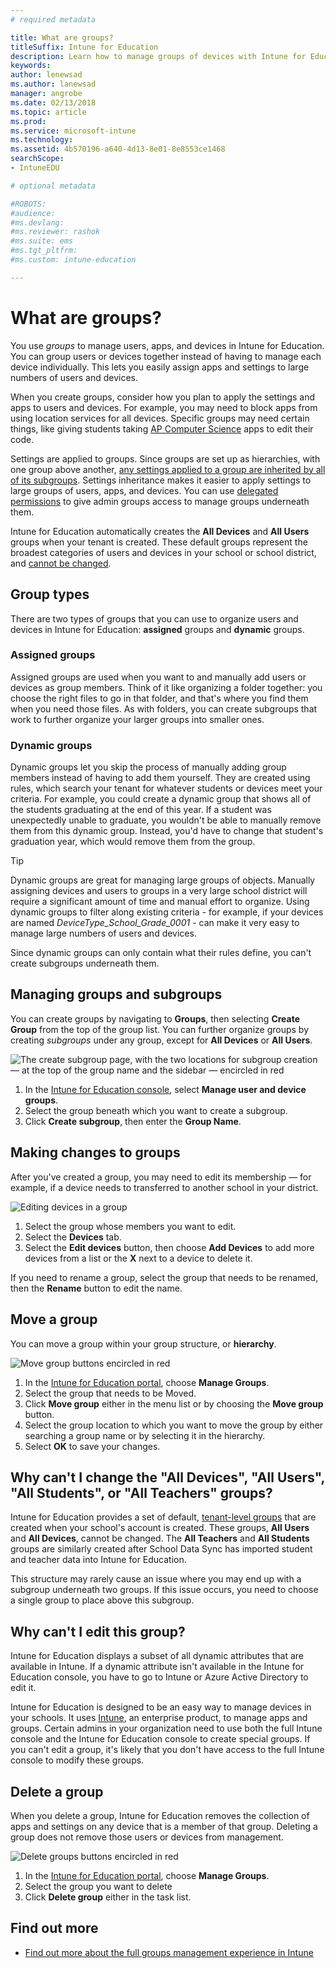 ```yaml
---
# required metadata

title: What are groups?
titleSuffix: Intune for Education
description: Learn how to manage groups of devices with Intune for Education.
keywords:
author: lenewsad
ms.author: lanewsad
manager: angrobe
ms.date: 02/13/2018
ms.topic: article
ms.prod:
ms.service: microsoft-intune
ms.technology:
ms.assetid: 4b570196-a640-4d13-8e01-8e8553ce1468
searchScope:
- IntuneEDU

# optional metadata

#ROBOTS:
#audience:
#ms.devlang:
#ms.reviewer: rashok
#ms.suite: ems
#ms.tgt_pltfrm:
#ms.custom: intune-education

---
```


# What are groups?

You use _groups_ to manage users, apps, and devices in Intune for Education. You can group users or devices together instead of having to manage each device individually. This lets you easily assign apps and settings to large numbers of users and devices.

When you create groups, consider how you plan to apply the settings and apps to users and devices. For example, you may need to block apps from using location services for all devices. Specific groups may need certain things, like giving students taking [AP Computer Science](https://www.tealsk12.org) apps to edit their code.

Settings are applied to groups. Since groups are set up as hierarchies, with one group above another, [any settings applied to a group are inherited by all of its subgroups](settings-inheritance.md). Settings inheritance makes it easier to apply settings to large groups of users, apps, and devices. You can use [delegated permissions](group-admin-delegate.md#how-do-i-assign-admin-groups) to give admin groups access to manage groups underneath them.

Intune for Education automatically creates the __All Devices__ and __All Users__ groups when your tenant is created. These default groups represent the broadest categories of users and devices in your school or school district, and [cannot be changed](what-are-groups.md#why-cant-i-change-the-all-devices-all-users-all-students-or-all-teachers-groups).

## Group types

There are two types of groups that you can use to organize users and devices in Intune for Education: **assigned** groups and **dynamic** groups.

### Assigned groups

Assigned groups are used when you want to and manually add users or devices as group members. Think of it like organizing a folder together: you choose the right files to go in that folder, and that's where you find them when you need those files. As with folders, you can create subgroups that work to further organize your larger groups into smaller ones.

### Dynamic groups

Dynamic groups let you skip the process of manually adding group members instead of having to add them yourself. They are created using rules, which search your tenant for whatever students or devices meet your criteria. For example, you could create a dynamic group that shows all of the students graduating at the end of this year. If a student was unexpectedly unable to graduate, you wouldn't be able to manually remove them from this dynamic group. Instead, you'd have to change that student's graduation year, which would remove them from the group.

> [!TIP]
> Dynamic groups are great for managing large groups of objects. Manually assigning devices and users to groups in a very large school district will require a significant amount of time and manual effort to organize. Using dynamic groups to filter along existing criteria - for example, if your devices are named *DeviceType_School_Grade_0001* - can make it very easy to manage large numbers of users and devices.

Since dynamic groups can only contain what their rules define, you can't create subgroups underneath them. 

## Managing groups and subgroups

You can create groups by navigating to **Groups**, then selecting **Create Group** from the top of the group list. You can further organize groups by creating *subgroups* under any group, except for __All Devices__ or __All Users__.

  ![The create subgroup page, with the two locations for subgroup creation — at the top of the group name and the sidebar — encircled in red](./media/groups-007-create-subgroup.png)

1. In the [Intune for Education console](https://intuneeducation.portal.azure.com), select **Manage user and device groups**.
2. Select the group beneath which you want to create a subgroup.
3. Click **Create subgroup**, then enter the **Group Name**.

## Making changes to groups

After you've created a group, you may need to edit its membership — for example, if a device needs to transferred to another school in your district.

  ![Editing devices in a group](./media/groups-008-edit-group-membership.png)

1. Select the group whose members you want to edit.
2. Select the **Devices** tab.
3. Select the **Edit devices** button, then choose **Add Devices** to add more devices from a list or the **X** next to a device to delete it.

If you need to rename a group, select the group that needs to be renamed, then the **Rename** button to edit the name.

## Move a group

You can move a group within your group structure, or **hierarchy**.

  ![Move group buttons encircled in red](./media/groups-010-move-groups.png)

1.	In the [Intune for Education portal](https://intuneeducation.portal.azure.com), choose **Manage Groups**.
2. Select the group that needs to be Moved.
3.	Click **Move group** either in the menu list or by choosing the **Move group** button.
4.	Select the group location to which you want to move the group by either searching a group name or by selecting it in the hierarchy.
5.	Select **OK** to save your changes.

## Why can't I change the "All Devices", "All Users", "All Students", or "All Teachers" groups?

Intune for Education provides a set of default, [tenant-level groups](what-are-tenants.md) that are created when your school's account is created. These groups, **All Users** and **All Devices**, cannot be changed. The **All Teachers** and **All Students** groups are similarly created after School Data Sync has imported student and teacher data into Intune for Education.

This structure may rarely cause an issue where you may end up with a subgroup underneath two groups. If this issue occurs, you need to choose a single group to place above this subgroup.

  <!--![Subgroup under multiple groups error message appears](./media/groups-012-subgroup-is-under-two-groups-warning.png)-->

## Why can't I edit this group?

Intune for Education displays a subset of all dynamic attributes that are available in Intune. If a dynamic attribute isn't available in the Intune for Education console, you have to go to Intune or Azure Active Directory to edit it.

Intune for Education is designed to be an easy way to manage devices in your schools. It uses [Intune](https://docs.microsoft.com/intune/what-is-intune), an enterprise product, to manage apps and groups. Certain admins in your organization need to use both the full Intune console and the Intune for Education console to create special groups. If you can't edit a group, it's likely that you don't have access to the full Intune console to modify these groups.

## Delete a group

When you delete a group, Intune for Education removes the collection of apps and settings on any device that is a member of that group. Deleting a group does not remove those users or devices from management.

  ![Delete groups buttons encircled in red](./media/groups-011-delete-groups.png)

1.	In the [Intune for Education portal](https://intuneeducation.portal.azure.com), choose **Manage Groups**.
2. Select the group you want to delete
3.	Click **Delete group** either in the task list.

## Find out more

- [Find out more about the full groups management experience in Intune](https://docs.microsoft.com/intune/deploy-use/use-groups-to-manage-users-and-devices-with-microsoft-intune)
